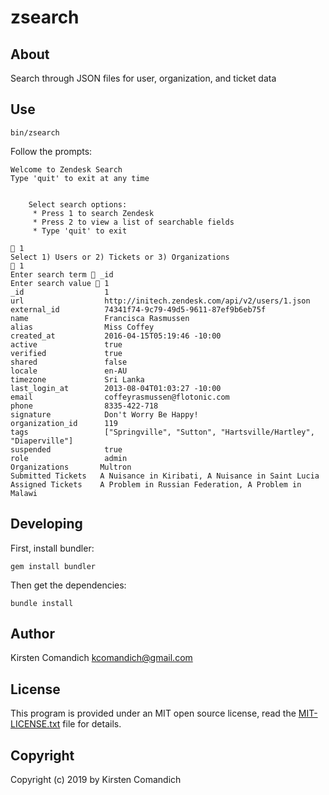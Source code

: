 
zsearch
=======

About
-----

Search through JSON files for user, organization, and ticket data


Use
---

```
bin/zsearch
```

Follow the prompts:

```
Welcome to Zendesk Search
Type 'quit' to exit at any time


	Select search options:
	 * Press 1 to search Zendesk
	 * Press 2 to view a list of searchable fields
	 * Type 'quit' to exit

 1
Select 1) Users or 2) Tickets or 3) Organizations
 1
Enter search term  _id
Enter search value  1
_id                  1
url                  http://initech.zendesk.com/api/v2/users/1.json
external_id          74341f74-9c79-49d5-9611-87ef9b6eb75f
name                 Francisca Rasmussen
alias                Miss Coffey
created_at           2016-04-15T05:19:46 -10:00
active               true
verified             true
shared               false
locale               en-AU
timezone             Sri Lanka
last_login_at        2013-08-04T01:03:27 -10:00
email                coffeyrasmussen@flotonic.com
phone                8335-422-718
signature            Don't Worry Be Happy!
organization_id      119
tags                 ["Springville", "Sutton", "Hartsville/Hartley", "Diaperville"]
suspended            true
role                 admin
Organizations       Multron
Submitted Tickets   A Nuisance in Kiribati, A Nuisance in Saint Lucia
Assigned Tickets    A Problem in Russian Federation, A Problem in Malawi
```


Developing
----------

First, install bundler:

```
gem install bundler
```

Then get the dependencies:

```
bundle install
```


Author
------

Kirsten Comandich <kcomandich@gmail.com>


License
-------

This program is provided under an MIT open source license, read the [MIT-LICENSE.txt](MIT-LICENSE.txt) file for details.


Copyright
---------

Copyright (c) 2019 by Kirsten Comandich

